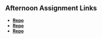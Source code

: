 ## Afternoon Assignment Links

* **[Repo](https://github.com/lincmarler/Sharp)**
* **[Repo](https://github.com/lincmarler/<ASSIGNMENT_REPO>)**
* **[Repo](https://github.com/lincmarler/<ASSIGNMENT_REPO>)**
